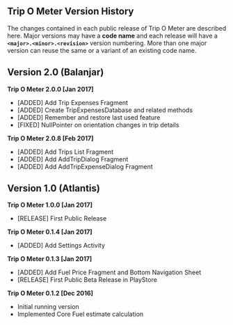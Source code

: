 ## Trip O Meter Version History
The changes contained in each public release of Trip O Meter are described here. Major versions may have a **code name** and each release will have a **`<major>.<minor>.<revision>`** version numbering. More than one major version can reuse the same or a variant of an existing code name.

Version 2.0 (Balanjar)
----------------------
**Trip O Meter 2.0.0 [Jan 2017]**
* [ADDED] Add Trip Expenses Fragment
* [ADDED] Create TripExpensesDatabase and related methods
* [ADDED] Remember and restore last used feature
* [FIXED] NullPointer on orientation changes in trip details

**Trip O Meter 2.0.8 [Feb 2017]**
* [ADDED] Add Trips List Fragment
* [ADDED] Add AddTripDialog Fragment
* [ADDED] Add AddTripExpenseDialog Fragment

Version 1.0 (Atlantis)
----------------------
**Trip O Meter 1.0.0 [Jan 2017]**
* [RELEASE] First Public Release

**Trip O Meter 0.1.4 [Jan 2017]**
* [ADDED] Add Settings Activity

**Trip O Meter 0.1.3 [Jan 2017]**
* [ADDED] Add Fuel Price Fragment and Bottom Navigation Sheet
* [RELEASE] First Public Beta Release in PlayStore

**Trip O Meter 0.1.2 [Dec 2016]**
* Initial running version
* Implemented Core Fuel estimate calculation
